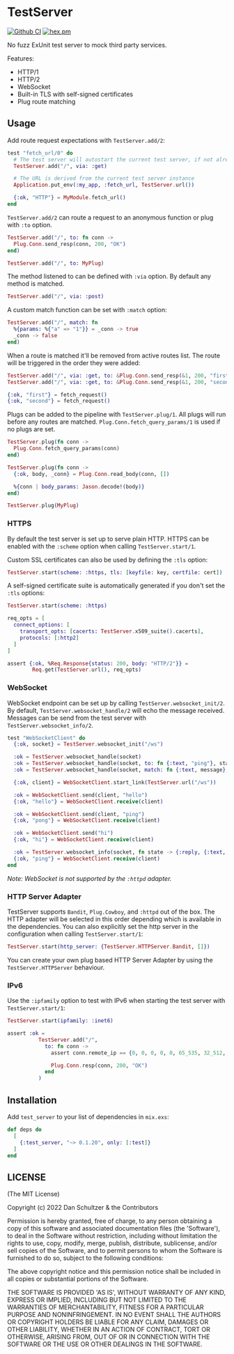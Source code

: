 # TestServer

[![Github CI](https://github.com/danschultzer/test_server/workflows/CI/badge.svg)](https://github.com/danschultzer/test_server/actions?query=workflow%3ACI)
[![hex.pm](https://img.shields.io/hexpm/v/test_server.svg)](https://hex.pm/packages/test_server)

<!-- MDOC !-->

No fuzz ExUnit test server to mock third party services.

Features:

- HTTP/1
- HTTP/2
- WebSocket
- Built-in TLS with self-signed certificates
- Plug route matching

## Usage

Add route request expectations with `TestServer.add/2`:

```elixir
test "fetch_url/0" do
  # The test server will autostart the current test server, if not already running
  TestServer.add("/", via: :get)

  # The URL is derived from the current test server instance
  Application.put_env(:my_app, :fetch_url, TestServer.url())

  {:ok, "HTTP"} = MyModule.fetch_url()
end
```

`TestServer.add/2` can route a request to an anonymous function or plug with `:to` option.

```elixir
TestServer.add("/", to: fn conn ->
  Plug.Conn.send_resp(conn, 200, "OK")
end)

TestServer.add("/", to: MyPlug)
```

The method listened to can be defined with `:via` option. By default any method is matched.

```elixir
TestServer.add("/", via: :post)
```

A custom match function can be set with `:match` option:

```elixir
TestServer.add("/", match: fn
  %{params: %{"a" => "1"}} = _conn -> true
  _conn -> false
end)
```

When a route is matched it'll be removed from active routes list. The route will be triggered in the order they were added:

```elixir
TestServer.add("/", via: :get, to: &Plug.Conn.send_resp(&1, 200, "first"))
TestServer.add("/", via: :get, to: &Plug.Conn.send_resp(&1, 200, "second"))

{:ok, "first"} = fetch_request()
{:ok, "second"} = fetch_request()
```

Plugs can be added to the pipeline with `TestServer.plug/1`. All plugs will run before any routes are matched. `Plug.Conn.fetch_query_params/1` is used if no plugs are set.

```elixir
TestServer.plug(fn conn ->
  Plug.Conn.fetch_query_params(conn)
end)

TestServer.plug(fn conn ->
  {:ok, body, _conn} = Plug.Conn.read_body(conn, [])

  %{conn | body_params: Jason.decode!(body)}
end)

TestServer.plug(MyPlug)
```

### HTTPS

By default the test server is set up to serve plain HTTP. HTTPS can be enabled with the `:scheme` option when calling `TestServer.start/1`.

Custom SSL certificates can also be used by defining the `:tls` option:

```elixir
TestServer.start(scheme: :https, tls: [keyfile: key, certfile: cert])
```

A self-signed certificate suite is automatically generated if you don't set the `:tls` options:

```elixir
TestServer.start(scheme: :https)

req_opts = [
  connect_options: [
    transport_opts: [cacerts: TestServer.x509_suite().cacerts],
    protocols: [:http2]
  ]
]

assert {:ok, %Req.Response{status: 200, body: "HTTP/2"}} =
        Req.get(TestServer.url(), req_opts)
```

### WebSocket

WebSocket endpoint can be set up by calling `TestServer.websocket_init/2`. By default, `TestServer.websocket_handle/2` will echo the message received. Messages can be send from the test server with `TestServer.websocket_info/2`.

```elixir
test "WebSocketClient" do
  {:ok, socket} = TestServer.websocket_init("/ws")

  :ok = TestServer.websocket_handle(socket)
  :ok = TestServer.websocket_handle(socket, to: fn {:text, "ping"}, state -> {:reply, {:text, "pong"}, state} end)
  :ok = TestServer.websocket_handle(socket, match: fn {:text, message}, _state -> message == "hi")

  {:ok, client} = WebSocketClient.start_link(TestServer.url("/ws"))

  :ok = WebSocketClient.send(client, "hello")
  {:ok, "hello"} = WebSocketClient.receive(client)

  :ok = WebSocketClient.send(client, "ping")
  {:ok, "pong"} = WebSocketClient.receive(client)

  :ok = WebSocketClient.send("hi")
  {:ok, "hi"} = WebSocketClient.receive(client)

  :ok = TestServer.websocket_info(socket, fn state -> {:reply, {:text, "ping"}, state} end)
  {:ok, "ping"} = WebSocketClient.receive(client)
end
```

*Note: WebSocket is not supported by the `:httpd` adapter.*

### HTTP Server Adapter

TestServer supports `Bandit`, `Plug.Cowboy`, and `:httpd` out of the box. The HTTP adapter will be selected in this order depending which is available in the dependencies. You can also explicitly set the http server in the configuration when calling `TestServer.start/1`:

```elixir
TestServer.start(http_server: {TestServer.HTTPServer.Bandit, []})
```

You can create your own plug based HTTP Server Adapter by using the `TestServer.HTTPServer` behaviour.

### IPv6

Use the `:ipfamily` option to test with IPv6 when starting the test server with `TestServer.start/1`:

```elixir
TestServer.start(ipfamily: :inet6)

assert :ok =
          TestServer.add("/",
            to: fn conn ->
              assert conn.remote_ip == {0, 0, 0, 0, 0, 65_535, 32_512, 1}

              Plug.Conn.resp(conn, 200, "OK")
            end
          )
```

<!-- MDOC !-->

## Installation

Add `test_server` to your list of dependencies in `mix.exs`:

```elixir
def deps do
  [
    {:test_server, "~> 0.1.20", only: [:test]}
  ]
end
```

## LICENSE

(The MIT License)

Copyright (c) 2022 Dan Schultzer & the Contributors

Permission is hereby granted, free of charge, to any person obtaining a copy of this software and associated documentation files (the 'Software'), to deal in the Software without restriction, including without limitation the rights to use, copy, modify, merge, publish, distribute, sublicense, and/or sell copies of the Software, and to permit persons to whom the Software is furnished to do so, subject to the following conditions:

The above copyright notice and this permission notice shall be included in all copies or substantial portions of the Software.

THE SOFTWARE IS PROVIDED 'AS IS', WITHOUT WARRANTY OF ANY KIND, EXPRESS OR IMPLIED, INCLUDING BUT NOT LIMITED TO THE WARRANTIES OF MERCHANTABILITY, FITNESS FOR A PARTICULAR PURPOSE AND NONINFRINGEMENT. IN NO EVENT SHALL THE AUTHORS OR COPYRIGHT HOLDERS BE LIABLE FOR ANY CLAIM, DAMAGES OR OTHER LIABILITY, WHETHER IN AN ACTION OF CONTRACT, TORT OR OTHERWISE, ARISING FROM, OUT OF OR IN CONNECTION WITH THE SOFTWARE OR THE USE OR OTHER DEALINGS IN THE SOFTWARE.
